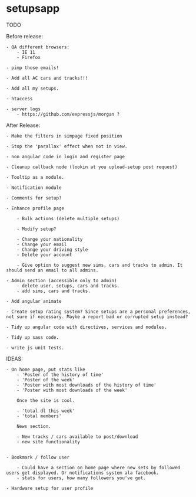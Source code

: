 setupsapp
============

TODO

Before release:

    - QA different browsers:
        - IE 11
        - Firefox

    - pimp those emails!

    - Add all AC cars and tracks!!!

    - Add all my setups.

    - htaccess

    - server logs
        - https://github.com/expressjs/morgan ?


After Release:

    - Make the filters in simpage fixed position

    - Stop the 'parallax' effect when not in view.

    - non angular code in login and register page

    - Cleanup callback node (lookin at you upload-setup post request)

    - Tooltip as a module.

    - Notification module

    - Comments for setup?

    - Enhance profile page

        - Bulk actions (delete multiple setups)

        - Modify setup?

        - Change your nationality
        - Change your email
        - Change your driving style
        - Delete your account

        - Give option to suggest new sims, cars and tracks to admin. It should send an email to all admins.

    - Admin section (accessible only to admin)
        - delete user, setups, cars and tracks.
        - add sims, cars and tracks.

    - Add angular animate

    - Create setup rating system? Since setups are a personal preferences, not sure if necessary. Maybe a report bad or corrupted setup instead?

    - Tidy up angular code with directives, services and modules.

    - Tidy up sass code.

    - write js unit tests.


IDEAS:

    - On home page, put stats like
        - 'Poster of the history of time'
        - 'Poster of the week'
        - 'Poster with most downloads of the history of time'
        - 'Poster with most downloads of the week'

        Once the site is cool.

        - 'total dl this week'
        - 'total members'

        News section.

        - New tracks / cars available to post/download
        - new site functionality


    - Bookmark / follow user

        - Could have a section on home page where new sets by followed users get displayed. Or notifications system ala facebook.
        - stats for users, how many followers you've got.

    - Hardware setup for user profile
